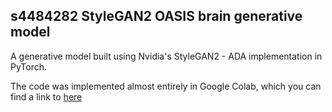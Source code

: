 ## s4484282 StyleGAN2 OASIS brain generative model



A generative model built using Nvidia's StyleGAN2 - ADA implementation in 
PyTorch.

The code was implemented almost entirely in Google Colab, which you can find
a link to [here](https://google.com)




